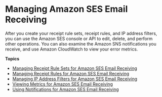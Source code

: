 # Managing Amazon SES Email Receiving<a name="receiving-email-managing"></a>

After you create your receipt rule sets, receipt rules, and IP address filters, you can use the Amazon SES console or API to edit, delete, and perform other operations\. You can also examine the Amazon SNS notifications you receive, and use Amazon CloudWatch to view your error metrics\.

**Topics**
+ [Managing Receipt Rule Sets for Amazon SES Email Receiving](receiving-email-managing-receipt-rule-sets.md)
+ [Managing Receipt Rules for Amazon SES Email Receiving](receiving-email-managing-receipt-rules.md)
+ [Managing IP Address Filters for Amazon SES Email Receiving](receiving-email-managing-ip-filters.md)
+ [Viewing Metrics for Amazon SES Email Receiving](receiving-email-metrics.md)
+ [Using Notifications for Amazon SES Email Receiving](receiving-email-notifications.md)